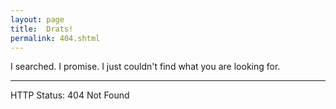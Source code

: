 ```yaml
---
layout: page
title:  Drats!
permalink: 404.shtml
---
```


I searched. I promise. I just couldn't find what you are looking for.

---

HTTP Status: 404 Not Found

<!--#exec cgi="/cgi-sys/fourohfour.cgi" -->
